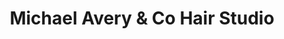 ---
title: "Michael Avery & Co Hair Studio"
url: /rochester/michael-avery-und-co-hair-studio/
shop: Friseur
---